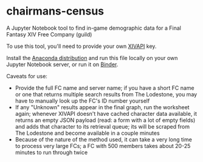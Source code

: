 # chairmans-census
A Jupyter Notebook tool to find in-game demographic data for a Final Fantasy XIV Free Company (guild)

To use this tool, you'll need to provide your own [XIVAPI](https://xivapi.com) key.

Install the [Anaconda distribution](https://www.anaconda.com/downloads) and run this file locally on your own Jupyter Notebook server, or run it on [Binder](https://mybinder.org/v2/gh/hunkyjimpjorps/chairmans-census/master).

Caveats for use:
* Provide the full FC name and server name; if you have a short FC name or one that returns multiple search results from The Lodestone, you may have to manually look up the FC's ID number yourself
* If any "Unknown" results appear in the final graph, run the worksheet again; whenever XIVAPI doesn't have cached character data available, it returns an empty JSON payload (read: a form with a lot of empty fields) and adds that character to its retrieval queue; its will be scraped from The Lodestone and become available in a couple minutes
* Because of the nature of the method used, it can take a very long time to process very large FCs; a FC with 500 members takes about 20-25 minutes to run through twice
